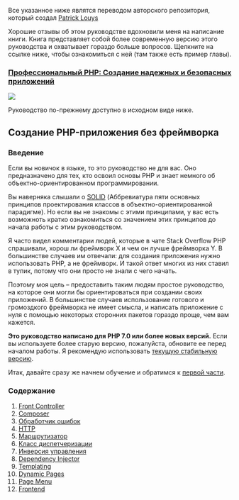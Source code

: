 Все указанное ниже являтся переводом авторского репозитория, который создал [Patrick Louys](https://github.com/PatrickLouys/no-framework-tutorial)

Хорошие отзывы об этом руководстве вдохновили меня на написание книги. Книга представляет собой более современную версию этого руководства и охватывает гораздо больше вопросов. Щелкните на ссылке ниже, чтобы ознакомиться с ней (там также есть пример главы).

### [Профессиональный PHP: Создание надежных и безопасных приложений](http://patricklouys.com/professional-php/)

![](http://patricklouys.com/img/professional-php-thumb.png)

Руководство по-прежнему доступно в исходном виде ниже.

## Создание PHP-приложения без фреймворка

### Введение

Если вы новичок в языке, то это руководство не для вас. Оно предназначено для тех, кто освоил основы PHP и знает немного об объектно-ориентированном программировании.

Вы наверняка слышали о [SOLID](http://ru.wikipedia.org/wiki/SOLID_(программирование)) (Аббревиатура пяти основных принципов проектирования классов в объектно-ориентированной парадигме). Но если вы не знакомы с этими принципами, у вас есть возможноть кратко ознакомиться со значением этих принципов до начала работы с этим руководством.

Я часто видел комментарии людей, которые в чате Stack Overflow PHP спрашивали, хорош ли фреймворк X и чем он лучше фреймворка Y. В большинстве случаев им отвечали: для создания приложения нужно использовать PHP, а не фреймворк. И такой ответ многих из них ставил в тупик, потому что они просто не знали с чего начать.

Поэтому моя цель – предоставить таким людям простое руководство, на которое они могли бы ориентироваться при создании своих приложений. В большинстве случаев использование готового и громоздкого фреймворка не имеет смысла, и написать приложение с нуля с помощью некоторых сторонних пакетов гораздо проще, чем вам кажется.

**Это руководство написано для PHP 7.0 или более новых версий.** Если вы используете более старую версию, пожалуйста, обновите ее перед началом работы. Я рекомендую использовать [текущую стабильную версию](http://php.net/downloads.php).

Итак, давайте сразу же начнем обучение и обратимся к [первой части](01-front-controller.md).

### Содержание

1. [Front Controller](01-front-controller.md)
2. [Composer](02-composer.md)
3. [Обработчик ошибок](03-error-handler.md)
4. [HTTP](04-http.md)
5. [Маршрутизатор](05-router.md)
6. [Класс диспетчеризации](06-dispatching-to-a-class.md)
7. [Инверсия управления](07-inversion-of-control.md)
8. [Dependency Injector](08-dependency-injector.md)
9. [Templating](09-templating.md)
10. [Dynamic Pages](10-dynamic-pages.md)
11. [Page Menu](11-page-menu.md)
12. [Frontend](12-frontend.md)
